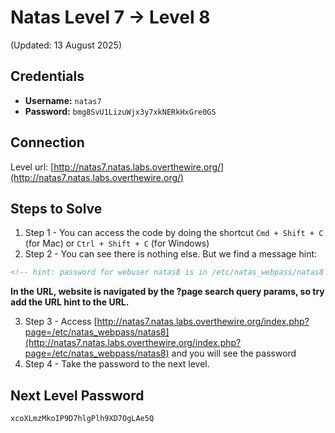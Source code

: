 # Natas Level 7 → Level 8
(Updated: 13 August 2025)

## Credentials
- **Username:** `natas7`
- **Password:** `bmg8SvU1LizuWjx3y7xkNERkHxGre0GS`

## Connection
Level url: [http://natas7.natas.labs.overthewire.org/](http://natas7.natas.labs.overthewire.org/)

## Steps to Solve
1. Step 1 - You can access the code by doing the shortcut `Cmd + Shift + C` (for Mac) or `Ctrl + Shift + C` (for Windows)
2. Step 2 - You can see there is nothing else. But we find a message hint:
```html
<!-- hint: password for webuser natas8 is in /etc/natas_webpass/natas8 -->
```
**In the URL, website is navigated by the ?page search query params, so try add the URL hint to the URL.**

3. Step 3 - Access [http://natas7.natas.labs.overthewire.org/index.php?page=/etc/natas_webpass/natas8](http://natas7.natas.labs.overthewire.org/index.php?page=/etc/natas_webpass/natas8) and you will see the password
4. Step 4 - Take the password to the next level.

## Next Level Password
`xcoXLmzMkoIP9D7hlgPlh9XD7OgLAe5Q`
